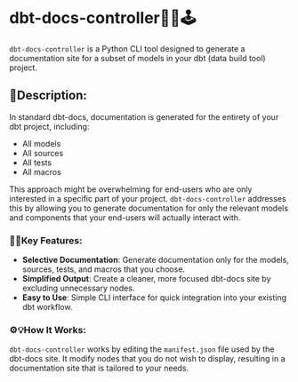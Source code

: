 # dbt-docs-controller📑💾🕹️

`dbt-docs-controller` is a Python CLI tool designed to generate a documentation site for a subset of models in your dbt (data build tool) project.

## 📝Description:

In standard dbt-docs, documentation is generated for the entirety of your dbt project, including:
- All models
- All sources
- All tests
- All macros

This approach might be overwhelming for end-users who are only interested in a specific part of your project. `dbt-docs-controller` addresses this by allowing you to generate documentation for only the relevant models and components that your end-users will actually interact with.

### 🔑✨Key Features:
- **Selective Documentation**: Generate documentation only for the models, sources, tests, and macros that you choose.
- **Simplified Output**: Create a cleaner, more focused dbt-docs site by excluding unnecessary nodes.
- **Easy to Use**: Simple CLI interface for quick integration into your existing dbt workflow.

### ⚙️💡How It Works:
`dbt-docs-controller` works by editing the `manifest.json` file used by the dbt-docs site. It modify nodes that you do not wish to display, resulting in a documentation site that is tailored to your needs.
